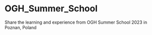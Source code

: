 # OGH_Summer_School
Share the learning and experience from OGH Summer School 2023 in Poznan, Poland
